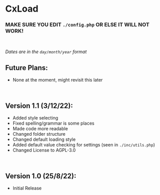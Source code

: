 # **CxLoad**

### MAKE SURE YOU EDIT `./config.php` OR ELSE IT WILL NOT WORK!

</br>

*Dates are in the `day/month/year` format*


## Future Plans:
- None at the moment, might revisit this later

</br>

## Version 1.1 (3/12/22):
- Added style selecting
- Fixed spelling/grammar is some places
- Made code more readable
- Changed folder structure
- Changed default loading style
- Added default value checking for settings (seen in `./inc/utils.php`)
- Changed License to AGPL-3.0

</br>

## Version 1.0 (25/8/22):
- Initial Release

</br>
